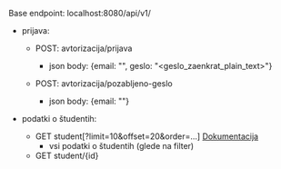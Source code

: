 
Base endpoint:
localhost:8080/api/v1/

- prijava:
    - POST: avtorizacija/prijava
        - json body: {email: "<posta>", geslo: "<geslo_zaenkrat_plain_text>"}

    - POST: avtorizacija/pozabljeno-geslo
        - json body: {email: "<email>"}
         
- podatki o študentih:
    - GET student[?limit=10&offset=20&order=...] [Dokumentacija](https://github.com/kumuluz/kumuluzee-rest)
        - vsi podatki o študentih (glede na filter)
    - GET student/{id}
